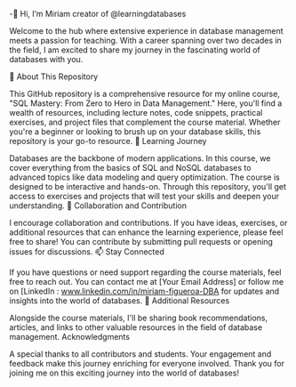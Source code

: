 -👋 Hi, I’m Miriam creator of @learningdatabases

Welcome to the hub where extensive experience in database management meets a passion for teaching. 
With a career spanning over two decades in the field, I am excited to share my journey in the fascinating world of databases with you.

👀 About This Repository

This GitHub repository is a comprehensive resource for my online course, "SQL Mastery: From Zero to Hero in Data Management."
Here, you'll find a wealth of resources, including lecture notes, code snippets, practical exercises, and project files that complement the course material.
Whether you're a beginner or looking to brush up on your database skills, this repository is your go-to resource.
🌱 Learning Journey

Databases are the backbone of modern applications. In this course, we cover everything from the basics of SQL and NoSQL databases to advanced topics like data modeling and query optimization.
The course is designed to be interactive and hands-on. Through this repository, you'll get access to exercises and projects that will test your skills and deepen your understanding.
💞️ Collaboration and Contribution

I encourage collaboration and contributions. If you have ideas, exercises, or additional resources that can enhance the learning experience, please feel free to share!
You can contribute by submitting pull requests or opening issues for discussions.
📫 Stay Connected

If you have questions or need support regarding the course materials, feel free to reach out.
You can contact me at [Your Email Address] or follow me on [LinkedIn : www.linkedin.com/in/miriam-figueroa-DBA for updates and insights into the world of databases.
📘 Additional Resources

Alongside the course materials, I'll be sharing book recommendations, articles, and links to other valuable resources in the field of database management.
Acknowledgments

A special thanks to all contributors and students. Your engagement and feedback make this journey enriching for everyone involved.
Thank you for joining me on this exciting journey into the world of databases!

<!---
learningdatabases/learningdatabases is a ✨ special ✨ repository because its `README.md` (this file) appears on your GitHub profile.
You can click the Preview link to take a look at your changes.
--->
